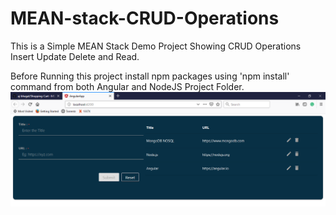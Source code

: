 # MEAN-stack-CRUD-Operations
This is a Simple MEAN Stack Demo Project Showing CRUD Operations Insert Update Delete and Read. 

Before Running this project install npm packages using 'npm install' command from both Angular and NodeJS Project Folder.
![Alt Text](https://raw.githubusercontent.com/aj-bhagat/MEAN-stack-CRUD-Operations/master/AngularApp/src/assets/Screenshot.PNG)
